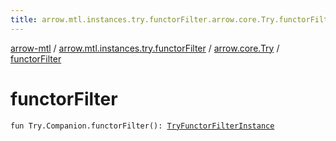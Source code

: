 ```yaml
---
title: arrow.mtl.instances.try.functorFilter.arrow.core.Try.functorFilter - arrow-mtl
---
```


[arrow-mtl](../../index.html) / [arrow.mtl.instances.try.functorFilter](../index.html) / [arrow.core.Try](index.html) / [functorFilter](./functor-filter.html)

# functorFilter

`fun Try.Companion.functorFilter(): `[`TryFunctorFilterInstance`](../../arrow.mtl.instances/-try-functor-filter-instance/index.html)